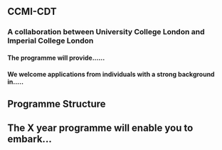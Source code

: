 ## CCMI-CDT

### A collaboration between University College London and Imperial College London

#### The programme will provide......

#### We welcome applications from individuals with a strong background in.....


## Programme Structure
## The X year programme will enable you to embark...
